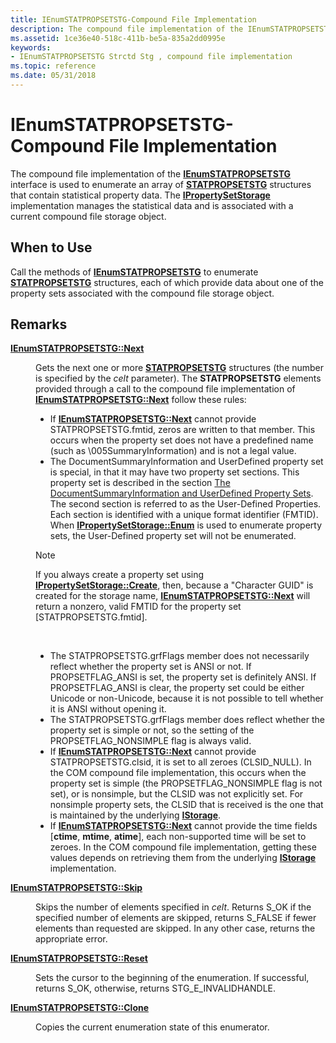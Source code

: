 ```yaml
---
title: IEnumSTATPROPSETSTG-Compound File Implementation
description: The compound file implementation of the IEnumSTATPROPSETSTG interface is used to enumerate an array of STATPROPSETSTG structures that contain statistical property data.
ms.assetid: 1ce36e40-518c-411b-be5a-835a2dd0995e
keywords:
- IEnumSTATPROPSETSTG Strctd Stg , compound file implementation
ms.topic: reference
ms.date: 05/31/2018
---
```


# IEnumSTATPROPSETSTG-Compound File Implementation

The compound file implementation of the [**IEnumSTATPROPSETSTG**](/windows/win32/api/propidlbase/nn-propidlbase-ienumstatpropsetstg) interface is used to enumerate an array of [**STATPROPSETSTG**](/windows/win32/api/propidlbase/nn-propidlbase-ienumstatpropsetstg) structures that contain statistical property data. The [**IPropertySetStorage**](/windows/desktop/api/Propidl/nn-propidl-ipropertysetstorage) implementation manages the statistical data and is associated with a current compound file storage object.

## When to Use

Call the methods of [**IEnumSTATPROPSETSTG**](/windows/win32/api/propidlbase/nn-propidlbase-ienumstatpropsetstg) to enumerate [**STATPROPSETSTG**](/windows/win32/api/propidlbase/nn-propidlbase-ienumstatpropsetstg) structures, each of which provide data about one of the property sets associated with the compound file storage object.

## Remarks

<dl> <dt>

<span id="IEnumSTATPROPSETSTG__Next"></span><span id="ienumstatpropsetstg__next"></span><span id="IENUMSTATPROPSETSTG__NEXT"></span>[**IEnumSTATPROPSETSTG::Next**](/windows/win32/api/propidlbase/nn-propidlbase-ienumstatpropstg)
</dt> <dd>

Gets the next one or more [**STATPROPSETSTG**](/windows/win32/api/propidlbase/nn-propidlbase-ienumstatpropsetstg) structures (the number is specified by the *celt* parameter). The **STATPROPSETSTG** elements provided through a call to the compound file implementation of [**IEnumSTATPROPSETSTG::Next**](/windows/win32/api/propidlbase/nn-propidlbase-ienumstatpropstg) follow these rules:

-   If [**IEnumSTATPROPSETSTG::Next**](/windows/win32/api/propidlbase/nn-propidlbase-ienumstatpropstg) cannot provide STATPROPSETSTG.fmtid, zeros are written to that member. This occurs when the property set does not have a predefined name (such as \\005SummaryInformation) and is not a legal value.
-   The DocumentSummaryInformation and UserDefined property set is special, in that it may have two property set sections. This property set is described in the section [The DocumentSummaryInformation and UserDefined Property Sets](the-documentsummaryinformation-and-userdefined-property-sets.md). The second section is referred to as the User-Defined Properties. Each section is identified with a unique format identifier (FMTID). When [**IPropertySetStorage::Enum**](/windows/desktop/api/Propidl/nf-propidl-ipropertysetstorage-enum) is used to enumerate property sets, the User-Defined property set will not be enumerated.

> [!Note]  
> If you always create a property set using [**IPropertySetStorage::Create**](/windows/desktop/api/Propidl/nf-propidl-ipropertysetstorage-create), then, because a "Character GUID" is created for the storage name, [**IEnumSTATPROPSETSTG::Next**](/windows/win32/api/propidlbase/nn-propidlbase-ienumstatpropstg) will return a nonzero, valid FMTID for the property set \[STATPROPSETSTG.fmtid\].

 

-   The STATPROPSETSTG.grfFlags member does not necessarily reflect whether the property set is ANSI or not. If PROPSETFLAG\_ANSI is set, the property set is definitely ANSI. If PROPSETFLAG\_ANSI is clear, the property set could be either Unicode or non-Unicode, because it is not possible to tell whether it is ANSI without opening it.
-   The STATPROPSETSTG.grfFlags member does reflect whether the property set is simple or not, so the setting of the PROPSETFLAG\_NONSIMPLE flag is always valid.
-   If [**IEnumSTATPROPSETSTG::Next**](/windows/win32/api/propidlbase/nn-propidlbase-ienumstatpropstg) cannot provide STATPROPSETSTG.clsid, it is set to all zeroes (CLSID\_NULL). In the COM compound file implementation, this occurs when the property set is simple (the PROPSETFLAG\_NONSIMPLE flag is not set), or is nonsimple, but the CLSID was not explicitly set. For nonsimple property sets, the CLSID that is received is the one that is maintained by the underlying [**IStorage**](/windows/desktop/api/Objidl/nn-objidl-istorage).
-   If [**IEnumSTATPROPSETSTG::Next**](/windows/win32/api/propidlbase/nn-propidlbase-ienumstatpropstg) cannot provide the time fields \[**ctime**, **mtime**, **atime**\], each non-supported time will be set to zeroes. In the COM compound file implementation, getting these values depends on retrieving them from the underlying [**IStorage**](/windows/desktop/api/Objidl/nn-objidl-istorage) implementation.

</dd> <dt>

<span id="IEnumSTATPROPSETSTG__Skip"></span><span id="ienumstatpropsetstg__skip"></span><span id="IENUMSTATPROPSETSTG__SKIP"></span>[**IEnumSTATPROPSETSTG::Skip**](/windows/win32/api/propidlbase/nn-propidlbase-ienumstatpropsetstg)
</dt> <dd>

Skips the number of elements specified in *celt*. Returns S\_OK if the specified number of elements are skipped, returns S\_FALSE if fewer elements than requested are skipped. In any other case, returns the appropriate error.

</dd> <dt>

<span id="IEnumSTATPROPSETSTG__Reset"></span><span id="ienumstatpropsetstg__reset"></span><span id="IENUMSTATPROPSETSTG__RESET"></span>[**IEnumSTATPROPSETSTG::Reset**](/windows/win32/api/propidlbase/nn-propidlbase-ienumstatpropsetstg)
</dt> <dd>

Sets the cursor to the beginning of the enumeration. If successful, returns S\_OK, otherwise, returns STG\_E\_INVALIDHANDLE.

</dd> <dt>

<span id="IEnumSTATPROPSETSTG__Clone"></span><span id="ienumstatpropsetstg__clone"></span><span id="IENUMSTATPROPSETSTG__CLONE"></span>[**IEnumSTATPROPSETSTG::Clone**](/windows/win32/api/propidlbase/nn-propidlbase-ienumstatpropsetstg)
</dt> <dd>

Copies the current enumeration state of this enumerator.

</dd> </dl>

 

 
